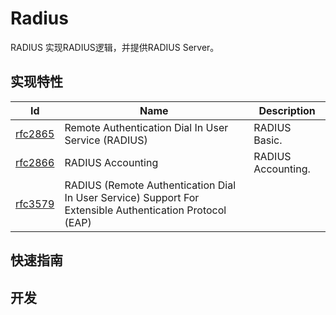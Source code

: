 # Radius

RADIUS 实现RADIUS逻辑，并提供RADIUS Server。

## 实现特性

|Id|Name|Description|
|---|---|---|
|[rfc2865](https://www.rfc-editor.org/rfc/rfc2865)|Remote Authentication Dial In User Service (RADIUS)|RADIUS Basic.|
|[rfc2866](https://www.rfc-editor.org/rfc/rfc2866)|RADIUS Accounting|RADIUS Accounting.|
|[rfc3579](https://www.rfc-editor.org/rfc/rfc3579)|RADIUS (Remote Authentication Dial In User Service) Support For Extensible Authentication Protocol (EAP)||

## 快速指南

## 开发